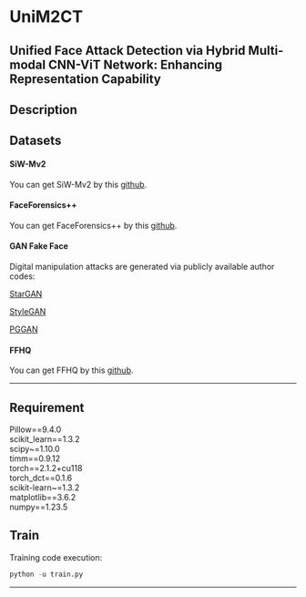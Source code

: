 # UniM2CT
Unified Face Attack Detection via Hybrid Multi-modal CNN-ViT Network: Enhancing Representation Capability
------
## Description
## Datasets

#### SiW-Mv2
You can get SiW-Mv2 by this [github](https://github.com/CHELSEA234/Multi-domain-learning-FAS).
#### FaceForensics++
You can get FaceForensics++ by this [github](https://github.com/ondyari/FaceForensics).
#### GAN Fake Face
Digital manipulation attacks are generated via publicly available author codes:

[StarGAN](https://github.com/yunjey/stargan)

[StyleGAN](https://github.com/NVlabs/stylegan2)

[PGGAN](https://github.com/tkarras/progressive_growing_of_gans)
#### FFHQ
You can get FFHQ by this [github](https://github.com/NVlabs/ffhq-dataset).

------
## Requirement
Pillow==9.4.0 \
scikit_learn==1.3.2 \
scipy~=1.10.0 \
timm==0.9.12 \
torch==2.1.2+cu118 \
torch_dct==0.1.6 \
scikit-learn~=1.3.2 \
matplotlib==3.6.2 \
numpy==1.23.5
## Train
Training code execution:
```python
python -u train.py
```
------
